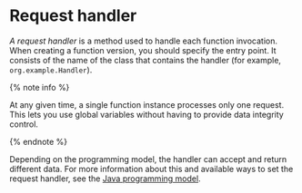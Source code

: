 # Request handler

_A request handler_ is a method used to handle each function invocation. When creating a function version, you should specify the entry point. It consists of the name of the class that contains the handler (for example, `org.example.Handler`).

{% note info %}

At any given time, a single function instance processes only one request. This lets you use global variables without having to provide data integrity control.

{% endnote %}

Depending on the programming model, the handler can accept and return different data. For more information about this and available ways to set the request handler, see the [Java programming model](model/index.md).